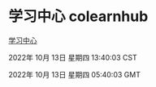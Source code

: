 # 学习中心 colearnhub
[学习中心](http://27.19.33.125:56308/colearnhub/)

2022年 10月 13日 星期四 13:40:03 CST

2022年 10月 13日 星期四 05:40:03 GMT
